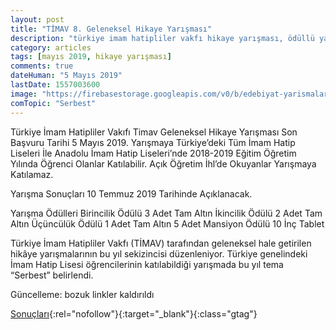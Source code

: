 ```yaml
---
layout: post
title: "TİMAV 8. Geleneksel Hikaye Yarışması"
description: "türkiye imam hatipliler vakfı hikaye yarışması, ödüllü yarışma"
category: articles
tags: [mayıs 2019, hikaye yarışması]
comments: true
dateHuman: "5 Mayıs 2019"
lastDate: 1557003600
image: "https://firebasestorage.googleapis.com/v0/b/edebiyat-yarismalari.appspot.com/o/timav.jpg?alt=media&token=7f79e3d3-60dd-45d5-98b1-e28b55f85fa1"
comTopic: "Serbest"
---
```


Türkiye İmam Hatipliler Vakıfı Timav Geleneksel Hikaye Yarışması Son Başvuru Tarihi 5 Mayıs 2019. Yarışmaya Türkiye’deki Tüm İmam Hatip Liseleri İle Anadolu İmam Hatip Liseleri’nde 2018-2019 Eğitim Öğretim Yılında Öğrenci Olanlar Katılabilir. Açık Öğretim İhl’de Okuyanlar Yarışmaya Katılamaz.

Yarışma Sonuçları 10 Temmuz 2019 Tarihinde Açıklanacak.

Yarışma Ödülleri
Birincilik Ödülü 3 Adet Tam Altın
İkincilik Ödülü 2 Adet Tam Altın
Üçüncülük Ödülü 1 Adet Tam Altın
5 Adet Mansiyon Ödülü 10 İnç Tablet

Türkiye İmam Hatipliler Vakfı (TİMAV) tarafından geleneksel hale getirilen hikâye yarışmalarının bu yıl sekizincisi düzenleniyor. Türkiye genelindeki İmam Hatip Lisesi öğrencilerinin katılabildiği yarışmada bu yıl tema “Serbest” belirlendi.

Güncelleme: bozuk linkler kaldırıldı

[Sonuçları](https://timav.org.tr/genel/timav-8-geleneksel-hikaye-yarismasi-sonuclarimiz-belli-oldu/?utm_source=edebiyatyarismalari.com&utm_medium=affiliate&utm_campaign=cpc){:rel="nofollow"}{:target="_blank"}{:class="gtag"}
